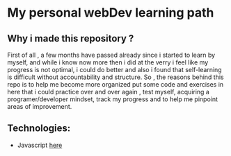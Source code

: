 # My personal webDev learning path

## Why i made this repository ?

First of all , a few months have passed already since i started to learn by myself, and while i know now more then i did at the verry i feel like my progress is not optimal, i could do better and also i found that self-learning is difficult without accountability and structure.
So , the reasons behind this repo is to help me become more organized put some code and exercises in here that i could practice over and over again , test myself, acquiring a programer/developer mindset, track my progress and to help me pinpoint areas of improvement.

## Technologies:

- Javascript [here]()

